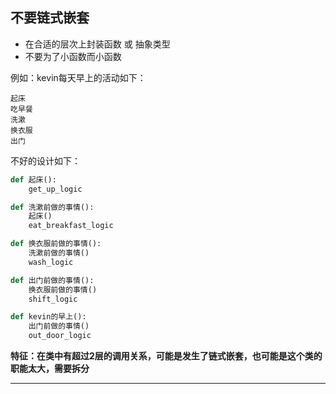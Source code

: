 ## 不要链式嵌套

* 在合适的层次上封装函数 或 抽象类型
* 不要为了小函数而小函数

例如：kevin每天早上的活动如下：
```
起床
吃早餐
洗漱
换衣服
出门
```

不好的设计如下：
```python
def 起床():
    get_up_logic

def 洗漱前做的事情():
    起床()
    eat_breakfast_logic

def 换衣服前做的事情():
    洗漱前做的事情()
    wash_logic

def 出门前做的事情():
    换衣服前做的事情()
    shift_logic

def kevin的早上():
    出门前做的事情()
    out_door_logic
```

**特征：在类中有超过2层的调用关系，可能是发生了链式嵌套，也可能是这个类的职能太大，需要拆分**

---
